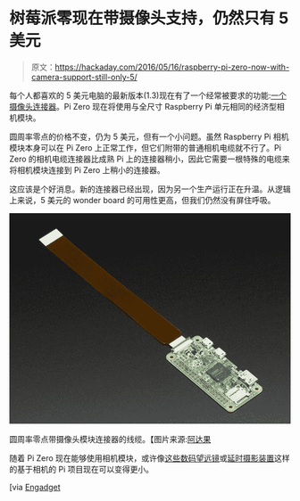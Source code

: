 # 树莓派零现在带摄像头支持，仍然只有 5 美元

> 原文：<https://hackaday.com/2016/05/16/raspberry-pi-zero-now-with-camera-support-still-only-5/>

每个人都喜欢的 5 美元电脑的最新版本(1.3)现在有了一个经常被要求的功能:[一个摄像头连接器](https://www.raspberrypi.org/blog/zero-grows-camera-connector/)。Pi Zero 现在将使用与全尺寸 Raspberry Pi 单元相同的经济型相机模块。

圆周率零点的价格不变，仍为 5 美元，但有一个小问题。虽然 Raspberry Pi 相机模块本身可以在 Pi Zero 上正常工作，但它们附带的普通相机电缆就不行了。Pi Zero 的相机电缆连接器比成熟 Pi 上的连接器稍小，因此它需要一根特殊的电缆来将相机模块连接到 Pi Zero 上稍小的连接器。

这应该是个好消息。新的连接器已经出现，因为另一个生产运行正在升温。从逻辑上来说，5 美元的 wonder board 的可用性更高，但我们仍然没有屏住呼吸。

![Adafruit Pi Zero camera cable](img/7faca58f6193e425949951d68771c336.png)

圆周率零点带摄像头模块连接器的线缆。【图片来源:[阿达果](https://www.adafruit.com/products/3157)

随着 Pi Zero 现在能够使用相机模块，或许像[这些数码望远镜](http://hackaday.com/2016/01/11/pinoculars-a-farseeing-pi-camera/)或[延时摄影装置](https://hackaday.io/project/9461-lifepo4weredpi/log/31625-time-lapse-box)这样的基于相机的 Pi 项目现在可以变得更小。

[via [Engadget](http://www.engadget.com/2016/05/16/raspberry-pi-zero-camera-module/)